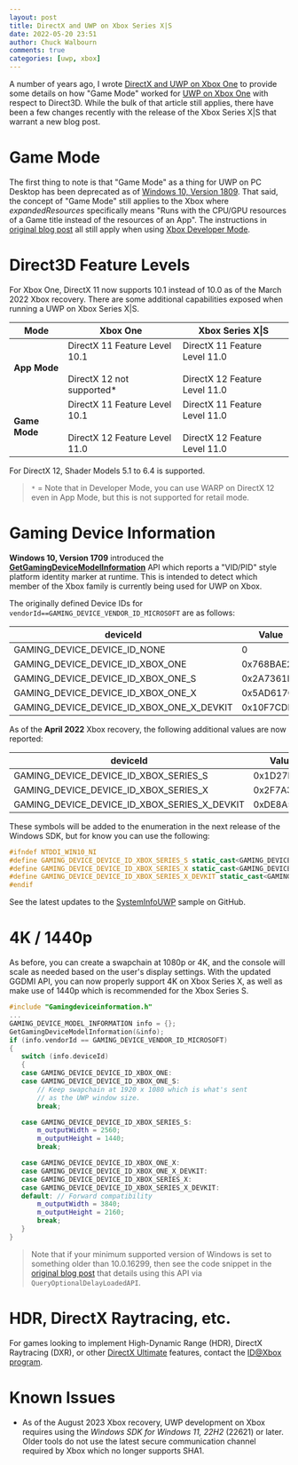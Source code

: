 ```yaml
---
layout: post
title: DirectX and UWP on Xbox Series X|S
date: 2022-05-20 23:51
author: Chuck Walbourn
comments: true
categories: [uwp, xbox]
---
```


A number of years ago, I wrote [DirectX and UWP on Xbox One](https://walbourn.github.io/directx-and-uwp-on-xbox-one/) to provide some details on how "Game Mode" worked for [UWP on Xbox One](https://docs.microsoft.com/windows/uwp/xbox-apps/) with respect to Direct3D. While the bulk of that article still applies, there have been a few changes recently with the release of the Xbox Series X\|S that warrant a new blog post.

<!--more-->

# Game Mode

The first thing to note is that "Game Mode" as a thing for UWP on PC Desktop has been deprecated as of [Windows 10, Version 1809](https://docs.microsoft.com/previous-versions/windows/desktop/gamemode/game-mode-portal). That said, the concept of "Game Mode" still applies to the Xbox where *expandedResources* specifically means "Runs with the CPU/GPU resources of a Game title instead of the resources of an App". The instructions in [original blog post](https://walbourn.github.io/directx-and-uwp-on-xbox-one/) all still apply when using [Xbox Developer Mode](https://docs.microsoft.com/windows/uwp/xbox-apps/devkit-activation).

# Direct3D Feature Levels

For Xbox One, DirectX 11 now supports 10.1 instead of 10.0 as of the March 2022 Xbox recovery. There are some additional capabilities exposed when running a UWP on Xbox Series X\|S.

 Mode | Xbox One | Xbox Series X\|S
 ---|---|---
 <b>App Mode</b> | DirectX 11 Feature Level 10.1<br /><br />DirectX 12 not supported* | DirectX 11 Feature Level 11.0<br /><br />DirectX 12 Feature Level 11.0
 <b>Game Mode</b> | DirectX 11 Feature Level 10.1<br /><br />DirectX 12 Feature Level 11.0 | DirectX 11 Feature Level 11.0<br /><br />DirectX 12 Feature Level 11.0

For DirectX 12, Shader Models 5.1 to 6.4 is supported.

 > `*` = Note that in Developer Mode, you can use WARP on DirectX 12 even in App Mode, but this is not supported for retail mode.

# Gaming Device Information

**Windows 10, Version 1709** introduced the [**GetGamingDeviceModelInformation**](https://docs.microsoft.com/windows/win32/api/gamingdeviceinformation/nf-gamingdeviceinformation-getgamingdevicemodelinformation) API which reports a "VID/PID" style platform identity marker at runtime. This is intended to detect which member of the Xbox family is currently being used for UWP on Xbox.

The originally defined Device IDs for ``vendorId==GAMING_DEVICE_VENDOR_ID_MICROSOFT`` are as follows:

deviceId | Value
---|---
GAMING_DEVICE_DEVICE_ID_NONE | 0
GAMING_DEVICE_DEVICE_ID_XBOX_ONE | 0x768BAE26
GAMING_DEVICE_DEVICE_ID_XBOX_ONE_S | 0x2A7361D9
GAMING_DEVICE_DEVICE_ID_XBOX_ONE_X | 0x5AD617C7
GAMING_DEVICE_DEVICE_ID_XBOX_ONE_X_DEVKIT | 0x10F7CDE3

As of the **April 2022** Xbox recovery, the following additional values are now reported:

deviceId | Value
---|---
GAMING_DEVICE_DEVICE_ID_XBOX_SERIES_S | 0x1D27FABB
GAMING_DEVICE_DEVICE_ID_XBOX_SERIES_X | 0x2F7A3DFF
GAMING_DEVICE_DEVICE_ID_XBOX_SERIES_X_DEVKIT | 0xDE8A5661

These symbols will be added to the enumeration in the next release of the Windows SDK, but for know you can use the following:

```cpp
#ifndef NTDDI_WIN10_NI
#define GAMING_DEVICE_DEVICE_ID_XBOX_SERIES_S static_cast<GAMING_DEVICE_DEVICE_ID>(0x1D27FABB)
#define GAMING_DEVICE_DEVICE_ID_XBOX_SERIES_X static_cast<GAMING_DEVICE_DEVICE_ID>(0x2F7A3DFF)
#define GAMING_DEVICE_DEVICE_ID_XBOX_SERIES_X_DEVKIT static_cast<GAMING_DEVICE_DEVICE_ID>(0xDE8A5661)
#endif
```

See the latest updates to the [SystemInfoUWP](https://github.com/microsoft/Xbox-ATG-Samples/tree/main/UWPSamples/System/SystemInfoUWP) sample on GitHub.

# 4K / 1440p

As before, you can create a swapchain at 1080p or 4K, and the console will scale as needed based on the user's display settings. With the updated GGDMI API, you can now properly support 4K on Xbox Series X, as well as make use of 1440p which is recommended for the Xbox Series S.

 ```cpp
#include "Gamingdeviceinformation.h"
...
GAMING_DEVICE_MODEL_INFORMATION info = {};
GetGamingDeviceModelInformation(&info);
if (info.vendorId == GAMING_DEVICE_VENDOR_ID_MICROSOFT)
{
    switch (info.deviceId)
    {
    case GAMING_DEVICE_DEVICE_ID_XBOX_ONE:
    case GAMING_DEVICE_DEVICE_ID_XBOX_ONE_S:
        // Keep swapchain at 1920 x 1080 which is what's sent
        // as the UWP window size.
        break;

    case GAMING_DEVICE_DEVICE_ID_XBOX_SERIES_S:
        m_outputWidth = 2560;
        m_outputHeight = 1440;
        break;

    case GAMING_DEVICE_DEVICE_ID_XBOX_ONE_X:
    case GAMING_DEVICE_DEVICE_ID_XBOX_ONE_X_DEVKIT:
    case GAMING_DEVICE_DEVICE_ID_XBOX_SERIES_X:
    case GAMING_DEVICE_DEVICE_ID_XBOX_SERIES_X_DEVKIT:
    default: // Forward compatibility
        m_outputWidth = 3840;
        m_outputHeight = 2160;
        break;
    }
}
 ```

 > Note that if your minimum supported version of Windows is set to something older than 10.0.16299, then see the code snippet in the [original blog post](https://walbourn.github.io/directx-and-uwp-on-xbox-one/) that details using this API via ``QueryOptionalDelayLoadedAPI``.

# HDR, DirectX Raytracing, etc.

For games looking to implement High-Dynamic Range (HDR), DirectX Raytracing (DXR), or other [DirectX Ultimate](https://devblogs.microsoft.com/directx/announcing-directx-12-ultimate/) features, contact the <a href="https://www.xbox.com/Developers/id">ID@Xbox program</a>.

# Known Issues

* As of the August 2023 Xbox recovery, UWP development on Xbox requires using the *Windows SDK for Windows 11, 22H2* (22621) or later. Older tools do not use the latest secure communication channel required by Xbox which no longer supports SHA1.

